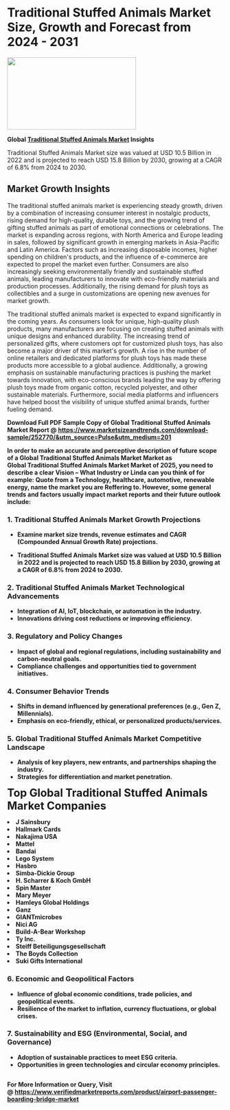 <H1>Traditional Stuffed Animals Market Size, Growth and Forecast from 2024 - 2031</H1><img class="aligncenter size-medium wp-image-584254" src="https://thirdeyenews.in/wp-content/uploads/2024/09/Global-Market-Research-300x168.jpeg" alt="" width="300" height="168" /><p><strong>Global&nbsp;<a href="https://www.marketsizeandtrends.com/download-sample/252770/&amp;utm_source=Pulse&amp;utm_medium=201">Traditional Stuffed Animals Market</a> Insights</strong></p><p>Traditional Stuffed Animals Market size was valued at USD 10.5 Billion in 2022 and is projected to reach USD 15.8 Billion by 2030, growing at a CAGR of 6.8% from 2024 to 2030.</p><p><h2>Market Growth Insights</h2> <p>The traditional stuffed animals market is experiencing steady growth, driven by a combination of increasing consumer interest in nostalgic products, rising demand for high-quality, durable toys, and the growing trend of gifting stuffed animals as part of emotional connections or celebrations. The market is expanding across regions, with North America and Europe leading in sales, followed by significant growth in emerging markets in Asia-Pacific and Latin America. Factors such as increasing disposable incomes, higher spending on children's products, and the influence of e-commerce are expected to propel the market even further. Consumers are also increasingly seeking environmentally friendly and sustainable stuffed animals, leading manufacturers to innovate with eco-friendly materials and production processes. Additionally, the rising demand for plush toys as collectibles and a surge in customizations are opening new avenues for market growth.</p> <p><strong></strong></p> <p>The traditional stuffed animals market is expected to expand significantly in the coming years. As consumers look for unique, high-quality plush products, many manufacturers are focusing on creating stuffed animals with unique designs and enhanced durability. The increasing trend of personalized gifts, where customers opt for customized plush toys, has also become a major driver of this market's growth. A rise in the number of online retailers and dedicated platforms for plush toys has made these products more accessible to a global audience. Additionally, a growing emphasis on sustainable manufacturing practices is pushing the market towards innovation, with eco-conscious brands leading the way by offering plush toys made from organic cotton, recycled polyester, and other sustainable materials. Furthermore, social media platforms and influencers have helped boost the visibility of unique stuffed animal brands, further fueling demand. <p><strong></p><p><span class=""><strong>Download Full PDF Sample Copy of Global Traditional Stuffed Animals Market Report</strong> @ <a href="https://www.marketsizeandtrends.com/download-sample/252770/&amp;utm_source=Pulse&amp;utm_medium=201" target="_blank">https://www.marketsizeandtrends.com/download-sample/252770/&amp;utm_source=Pulse&amp;utm_medium=201</a></span></p><p>In order to make an accurate and perceptive description of future scope of a Global&nbsp;Traditional Stuffed Animals Market Market as Global&nbsp;Traditional Stuffed Animals Market Market of 2025, you need to describe a clear Vision &ndash; What Industry or Linda can you think of for example: Quote from a Technology, healthcare, automotive, renewable energy, name the market you are Reffering to. However, some general trends and factors usually impact market reports and their future outlook include:</p><h3>1.&nbsp;<strong>Traditional Stuffed Animals Market Growth Projections</strong></h3><ul><li>Examine market size trends, revenue estimates and CAGR (Compounded Annual Growth Rate) projections.</li><li><p>Traditional Stuffed Animals Market size was valued at USD 10.5 Billion in 2022 and is projected to reach USD 15.8 Billion by 2030, growing at a CAGR of 6.8% from 2024 to 2030.</p></li></ul><h3>2.&nbsp;<strong>Traditional Stuffed Animals Market Technological Advancements</strong></h3><ul><li>Integration of AI, IoT, blockchain, or automation in the industry.</li><li>Innovations driving cost reductions or improving efficiency.</li></ul><h3>3.&nbsp;<strong>Regulatory and Policy Changes</strong></h3><ul><li>Impact of global and regional regulations, including sustainability and carbon-neutral goals.</li><li>Compliance challenges and opportunities tied to government initiatives.</li></ul><h3>4.&nbsp;<strong>Consumer Behavior Trends</strong></h3><ul><li>Shifts in demand influenced by generational preferences (e.g., Gen Z, Millennials).</li><li>Emphasis on eco-friendly, ethical, or personalized products/services.</li></ul><h3>5.&nbsp;<strong>Global Traditional Stuffed Animals Market Competitive Landscape</strong></h3><ul><li>Analysis of key players, new entrants, and partnerships shaping the industry.</li><li>Strategies for differentiation and market penetration.</li></ul><p data-pm-slice="1 1 []"><span style="color: inherit; font-family: inherit; font-size: 25px;">Top Global Traditional Stuffed Animals Market Companies</span></p><div class="" data-test-id=""><p><li>J Sainsbury</li><li> Hallmark Cards</li><li> Nakajima USA</li><li> Mattel</li><li> Bandai</li><li> Lego System</li><li> Hasbro</li><li> Simba-Dickie Group</li><li> H. Scharrer & Koch GmbH</li><li> Spin Master</li><li> Mary Meyer</li><li> Hamleys Global Holdings</li><li> Ganz</li><li> GIANTmicrobes</li><li> Nici AG</li><li> Build-A-Bear Workshop</li><li> Ty Inc.</li><li> Steiff Beteiligungsgesellschaft</li><li> The Boyds Collection</li><li> Suki Gifts International</li></p></div><h3>6.&nbsp;<strong>Economic and Geopolitical Factors</strong></h3><ul><li>Influence of global economic conditions, trade policies, and geopolitical events.</li><li>Resilience of the market to inflation, currency fluctuations, or global crises.</li></ul><h3>7.&nbsp;<strong>Sustainability and ESG (Environmental, Social, and Governance)</strong></h3><ul><li>Adoption of sustainable practices to meet ESG criteria.</li><li>Opportunities in green technologies and circular economy principles.</li></ul><h2><strong style="font-size: 14px;">For More Information or Query, Visit @&nbsp;</strong><a style="background-color: #ffffff; font-size: 14px;" href="https://www.marketsizeandtrends.com/report/traditional-stuffed-animals-market/" target="_blank">https://www.verifiedmarketreports.com/product/airport-passenger-boarding-bridge-market</a></h2>
